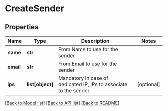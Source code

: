# CreateSender

## Properties
Name | Type | Description | Notes
------------ | ------------- | ------------- | -------------
**name** | **str** | From Name to use for the sender | 
**email** | **str** | From Email to use for the sender | 
**ips** | **list[object]** | Mandatory in case of dedicated IP, IPs to associate to the sender | [optional] 

[[Back to Model list]](../README.md#documentation-for-models) [[Back to API list]](../README.md#documentation-for-api-endpoints) [[Back to README]](../README.md)

